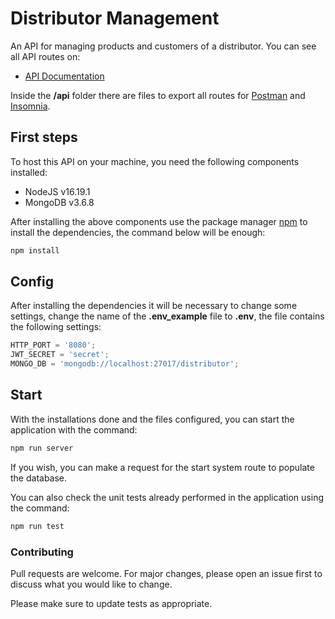# Distributor Management

An API for managing products and customers of a distributor. You can see all API routes on:

-   [API Documentation](https://documenter.getpostman.com/view/26438823/2s93JzMgDt)

Inside the **/api** folder there are files to export all routes for [Postman](https://www.postman.com/) and [Insomnia](https://insomnia.rest/download).

## First steps

To host this API on your machine, you need the following components installed:

-   NodeJS v16.19.1
-   MongoDB v3.6.8

After installing the above components use the package manager [npm](https://www.npmjs.com/) to install the dependencies, the command below will be enough:

```bash
npm install
```

## Config

After installing the dependencies it will be necessary to change some settings, change the name of the **.env_example** file to **.env**, the file contains the following settings:

```javascript
HTTP_PORT = '8080';
JWT_SECRET = 'secret';
MONGO_DB = 'mongodb://localhost:27017/distributor';
```

## Start

With the installations done and the files configured, you can start the application with the command:

```bash
npm run server
```

If you wish, you can make a request for the start system route to populate the database.

You can also check the unit tests already performed in the application using the command:

```bash
npm run test
```

### Contributing

Pull requests are welcome. For major changes, please open an issue first to discuss what you would like to change.

Please make sure to update tests as appropriate.
